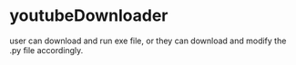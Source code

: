 # youtubeDownloader

user can download and run exe file, or they can download and modify the .py file accordingly.
